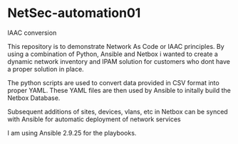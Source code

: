 # NetSec-automation01
 IAAC conversion

 This repository is to demonstrate Network As Code or IAAC principles.
 By using a combination of Python, Ansible and Netbox i wanted to create
 a dynamic network inventory and IPAM solution for customers who dont have a proper solution in place.

 The python scripts are used to convert data provided in CSV format into proper YAML.
 These YAML files are then used by Ansible to initally build the Netbox Database.

 Subsequent additions of sites, devices, vlans, etc in Netbox can be synced with  Ansible for automatic deployment of network services

 I am using Ansible 2.9.25 for the playbooks.
